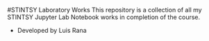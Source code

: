 #STINTSY Laboratory Works
This repository is a collection of all my STINTSY Jupyter Lab Notebook works in completion of the course.
- Developed by Luis Rana
